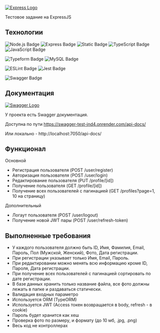 [![Express Logo](https://i.cloudup.com/zfY6lL7eFa-3000x3000.png)](http://expressjs.com/)

Тестовое задание на ExpressJS


## Технологии
![Node.js Badge](https://img.shields.io/badge/Node.js-393?logo=nodedotjs&logoColor=fff&style=flat)
![Express Badge](https://img.shields.io/badge/Express-000?logo=express&logoColor=fff&style=flat)
![Static Badge](https://img.shields.io/badge/InversifyJS-blue)
![TypeScript Badge](https://img.shields.io/badge/TypeScript-3178C6?logo=typescript&logoColor=fff&style=flat)
![JavaScript Badge](https://img.shields.io/badge/JavaScript-F7DF1E?logo=javascript&logoColor=000&style=flat)

![Typeform Badge](https://img.shields.io/badge/Typeform-262627?logo=typeform&logoColor=fff&style=flat)
![MySQL Badge](https://img.shields.io/badge/MySQL-4479A1?logo=mysql&logoColor=fff&style=flat)

![ESLint Badge](https://img.shields.io/badge/ESLint-4B32C3?logo=eslint&logoColor=fff&style=flat)
![Jest Badge](https://img.shields.io/badge/Jest-C21325?logo=jest&logoColor=fff&style=flat)


![Swagger Badge](https://img.shields.io/badge/Swagger-85EA2D?logo=swagger&logoColor=000&style=flat)

## Документация
[![Swagger Logo](https://upload.wikimedia.org/wikipedia/commons/a/ab/Swagger-logo.png)](http://expressjs.com/)


У проекта есть Swagger документация.

Доступна по пути https://swagger-test-jnd4.onrender.com/api-docs/

Или локально -
http://localhost:7050/api-docs/ 


## Функционал
Основной

* Регистрация пользователя (POST /user/register)
* Авторизация пользователя (POST /user/login)
* Редактирование пользователя (PUT /profile/[id])
* Получение пользователя (GET /profile/[id])
* Получение всех пользователей с пагинацией (GET /profiles?page=1, 10 на страницу)


Дополнительный

* Логаут пользователя (POST /user/logout)
* Получение новой JWT пары (POST /user/refresh-token)

## Выполненные требования

* У каждого пользователя должно быть ID, Имя, Фамилия, Email, Пароль, Пол (Мужской, Женский), Фото, Дата регистрации.
* При регистрации указывает только Имя, Email, Пароль.
* При редактировании можно менять всю информацию кроме ID, Пароля, Дата регистрации.
* При получение всех пользователей с пагинацией сортировать по дате регистрации.
* В базе данных хранить только название файла, все фото должны лежать в папке и раздаваться статически.
* Валидация входных параметро
* Используется ORM (TypeORM)
* Используется JWT (Access токен возвращается в body, refresh - в cookie)
* Пароль будет хранится как хеш
* Проверка фото по размеру, и формату (до 10 мб, .jpg, .png)
* Весь код не контроллерах
